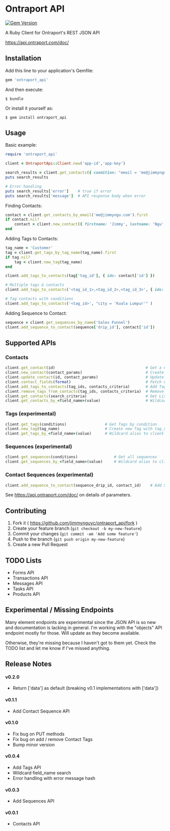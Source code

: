 # Ontraport API

[![Gem Version](https://badge.fury.io/rb/ontraport_api.svg)](http://badge.fury.io/rb/ontraport_api)

A Ruby Client for Ontraport's REST JSON API 

https://api.ontraport.com/doc/

## Installation

Add this line to your application's Gemfile:

```ruby
gem 'ontraport_api'
```

And then execute:

    $ bundle

Or install it yourself as:

    $ gem install ontraport_api

## Usage

Basic example: 

```ruby
require 'ontraport_api'

client = OntraportApi::Client.new('app-id','app-key')

search_results = client.get_contacts({ condition: "email = 'me@jimmyngu.com' AND lastname = 'Ngu'" })
puts search_results

# Error handling
puts search_results['error']    # true if error
puts search_results['message']  # API response body when error
```

Finding Contacts:

```ruby
contact = client.get_contacts_by_email('me@jimmyngu.com').first
if contact.nil?
    contact = client.new_contact({ firstname: 'Jimmy', lastname: 'Ngu', email: 'me@jimmyngu.com' })
end
```


Adding Tags to Contacts:

```ruby
tag_name = 'Customer'
tag = client.get_tags_by_tag_name(tag_name).first
if tag.nil?
    tag = client.new_tag(tag_name)
end

client.add_tags_to_contacts(tag['tag_id'], { ids: contact['id'] })

# Multiple tags & contacts
client.add_tags_to_contacts('<tag_id_1>,<tag_id_2>,<tag_id_3>', { ids: '<contact_id_1>,<contact_id_2>,<contact_id_3>' })

# Tag contacts with conditions
client.add_tags_to_contacts('<tag_id>', "city = 'Kuala Lumpur'" )
```

Adding Sequence to Contact:

```ruby
sequence = client.get_sequences_by_name('Sales Funnel')
client.add_sequence_to_contact(sequence['drip_id'], contact['id'])
```


## Supported APIs

### Contacts

```ruby
client.get_contact(id)                                        # Get a Contact's Data
client.new_contact(contact_params)                            # Create new Contact
client.update_contact(id, contact_params)                     # Update Contact Details
client.contact_fields(format)                                 # Fetch Contact Meta Fields
client.add_tags_to_contacts(tag_ids, contacts_criteria)       # Add Tags to Selected Contacts
client.remove_tags_from_contacts(tag_ids, contacts_criteria)  # Remove Tags from Selected Contacts
client.get_contacts(search_criteria)                          # Get List of Contacts based on Search Criteria
client.get_contacts_by_<field_name>(value)                    # Wildcard alias to client.get_contacts("<field_name> = 'value'")
```

### Tags (experimental)

```ruby
client.get_tags(conditions)                 # Get Tags by condition
client.new_tag(tag_name)                    # Create new Tag with tag_name
client.get_tags_by_<field_name>(value)      # Wildcard alias to client.get_tags("<field_name> = 'value'")
```

### Sequences (experimental)

```ruby
client.get_sequences(conditions)                # Get all sequences
client.get_sequences_by_<field_name>(value)     # Wildcard alias to client.get_sequences("<field_name> = 'value'")
```

### Contact Sequences (experimental)

```ruby
client.add_sequence_to_contact(sequence_drip_id, contact_id)    # Add Sequence to Contact
```

See https://api.ontraport.com/doc/ on details of parameters.

## Contributing

1. Fork it ( https://github.com/jimmynguyc/ontraport_api/fork )
2. Create your feature branch (`git checkout -b my-new-feature`)
3. Commit your changes (`git commit -am 'Add some feature'`)
4. Push to the branch (`git push origin my-new-feature`)
5. Create a new Pull Request


## TODO Lists

- Forms API
- Transactions API
- Messages API
- Tasks API
- Products API


## Experimental / Missing Endpoints

Many element endpoints are experimental since the JSON API is so new and documentation is lacking in general. I'm working with the "objects" API endpoint mostly for those. Will update as they become available.

Otherwise, they're missing because I haven't got to them yet. Check the TODO list and let me know if I've missed anything.


## Release Notes

#### v0.2.0
- Return ['data'] as default (breaking v0.1 implementations with ['data'])

#### v0.1.1
- Add Contact Sequence API

#### v0.1.0
- Fix bug on PUT methods
- Fix bug on add / remove Contact Tags
- Bump minor version

#### v0.0.4
- Add Tags API
- Wildcard field_name search
- Error handling with error message hash

#### v0.0.3
- Add Sequences API

#### v0.0.1
- Contacts API
